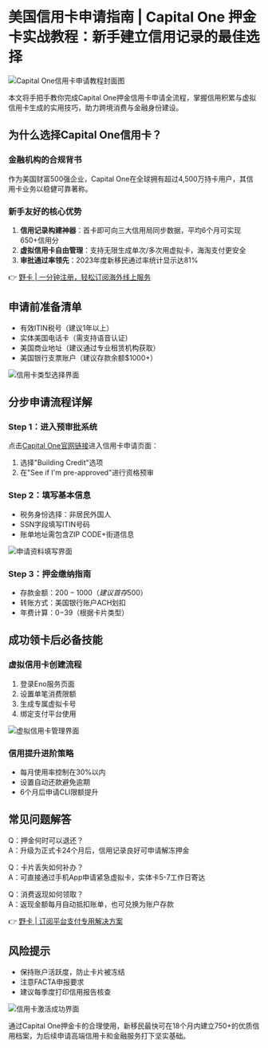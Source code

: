 # 美国信用卡申请指南 | Capital One 押金卡实战教程：新手建立信用记录的最佳选择

![Capital One信用卡申请教程封面图](https://bbtdd.com/wp-content/uploads/img/6695498083207.webp)

本文将手把手教你完成Capital One押金信用卡申请全流程，掌握信用积累与虚拟信用卡生成的实用技巧，助力跨境消费与金融身份建设。

## 为什么选择Capital One信用卡？
### 金融机构的合规背书
作为美国财富500强企业，Capital One在全球拥有超过4,500万持卡用户，其信用卡业务以稳健可靠著称。

### 新手友好的核心优势
1. **信用记录构建神器**：首卡即可向三大信用局同步数据，平均6个月可实现650+信用分
2. **虚拟信用卡自由管理**：支持无限生成单次/多次用虚拟卡，海淘支付更安全
3. **审批通过率领先**：2023年度新移民通过率统计显示达81%

👉 [野卡 | 一分钟注册，轻松订阅海外线上服务](https://bbtdd.com/yeka)

## 申请前准备清单
- 有效ITIN税号（建议1年以上）
- 实体美国电话卡（需支持语音认证）
- 美国商业地址（建议通过专业租赁机构获取）
- 美国银行支票账户（建议存款余额$1000+）

![信用卡类型选择界面](https://bbtdd.com/wp-content/uploads/img/7192207041948.webp)

## 分步申请流程详解

### Step 1：进入预审批系统
点击[Capital One官网链接](https://bbtdd.com/yeka)进入信用卡申请页面：
1. 选择"Building Credit"选项
2. 在"See if I'm pre-approved"进行资格预审

### Step 2：填写基本信息
- 税务身份选择：非居民外国人
- SSN字段填写ITIN号码
- 账单地址需包含ZIP CODE+街道信息

![申请资料填写界面](https://bbtdd.com/wp-content/uploads/img/718577254.webp)

### Step 3：押金缴纳指南
- 存款金额：$200-1000（建议首存$500）
- 转账方式：美国银行账户ACH划扣
- 年费计算：$0-$39（根据卡片类型）

## 成功领卡后必备技能

### 虚拟信用卡创建流程
1. 登录Eno服务页面
2. 设置单笔消费限额
3. 生成专属虚拟卡号
4. 绑定支付平台使用

![虚拟信用卡管理界面](https://bbtdd.com/wp-content/uploads/img/09305688.webp)

### 信用提升进阶策略
- 每月使用率控制在30%以内
- 设置自动还款避免逾期
- 6个月后申请CLI限额提升

## 常见问题解答
Q：押金何时可以退还？  
A：升级为正式卡24个月后，信用记录良好可申请解冻押金

Q：卡片丢失如何补办？  
A：可直接通过手机App申请紧急虚拟卡，实体卡5-7工作日寄达

Q：消费返现如何领取？  
A：返现金额每月自动抵扣账单，也可兑换为账户存款

👉 [野卡 | 订阅平台支付专用解决方案](https://bbtdd.com/yeka)

## 风险提示
- 保持账户活跃度，防止卡片被冻结
- 注意FACTA申报要求
- 建议每季度打印信用报告核查

![信用卡激活成功界面](https://bbtdd.com/wp-content/uploads/img/02203563.webp)

通过Capital One押金卡的合理使用，新移民最快可在18个月内建立750+的优质信用档案，为后续申请高端信用卡和金融服务打下坚实基础。